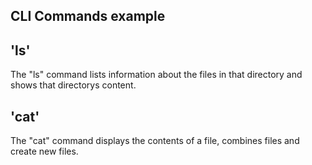 ## CLI Commands example

## 'ls' 
The "ls" command lists information about the files in that directory and shows that directorys content.

## 'cat'
The "cat" command displays the contents of a file, combines files and create new files.